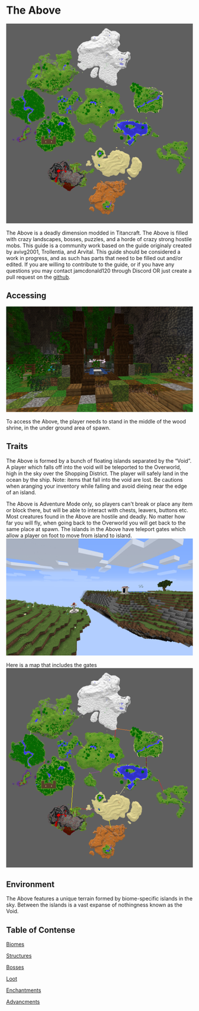 # The Above
![Above Map](map.png)

The Above is a deadly dimension modded in Titancraft. The Above is filled with crazy landscapes, bosses, puzzles, and a horde of crazy strong hostile mobs. This guide is a community work based on the guide originaly created by avivg2001, Trollentia, and Arvital. This guide should be considered a work in progress, and as such has parts that need to be filled out and/or edited. If you are willing to contribute to the guide, or if you have any questions you may contact jamcdonald120 through Discord OR just create a pull request on the [github](https://github.com/Jamcdonald120/Titancraft-Above-Wiki/tree/gh-pages).
## Accessing
![The shrine used to access The Above](accessing.png)

To access the Above, the player needs to stand in the middle of the wood shrine, in the under ground area of spawn.
## Traits
The Above is formed by a bunch of floating islands separated by the “Void”. A player which falls off into the void will be teleported to the Overworld, high in the sky over the Shopping District. The player will safely land in the ocean by the ship.  Note: items that fall into the void are lost.  Be cautions when aranging your inventory while falling and avoid dieing near the edge of an island.

The Above is Adventure Mode only, so players can't break or place any item or block there, but will be able to interact with chests, leavers, buttons etc.
Most creatures found in the Above are hostile and deadly.
No matter how far you will fly, when going back to the Overworld you will get back to the same place at spawn. 
The islands in the Above have teleport gates which allow a player on foot to move from island to island.
![An image of the Above with gates that let you travel between islands.](gate.png)

Here is a map that includes the gates
![Map with gates](gate_map.png)

## Environment
The Above features a unique terrain formed by biome-specific islands in the sky. Between the islands is a vast expanse of nothingness known as the Void.

## Table of Contense

[Biomes](biomes)

[Structures](structures)

[Bosses](bosses)

[Loot](loot)

[Enchantments](enchantments.md)

[Advancments](advancments.md)

